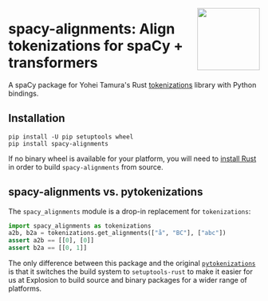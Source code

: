 <a href="https://explosion.ai"><img src="https://explosion.ai/assets/img/logo.svg" width="125" height="125" align="right" /></a>

# spacy-alignments: Align tokenizations for spaCy + transformers

A spaCy package for Yohei Tamura's Rust
[tokenizations](https://github.com/tamuhey/tokenizations/) library with Python
bindings.

## Installation

```
pip install -U pip setuptools wheel
pip install spacy-alignments
```

If no binary wheel is available for your platform, you will need to [install
Rust](https://www.rust-lang.org/tools/install) in order to build
`spacy-alignments` from source.

## spacy-alignments vs. pytokenizations

The `spacy_alignments` module is a drop-in replacement for `tokenizations`:

```python
import spacy_alignments as tokenizations
a2b, b2a = tokenizations.get_alignments(["å", "BC"], ["abc"])
assert a2b == [[0], [0]]
assert b2a == [[0, 1]]
```

The only difference between this package and the original
[`pytokenizations`](https://pypi.org/project/pytokenizations/) is that it
switches the build system to `setuptools-rust` to make it easier for us at
Explosion to build source and binary packages for a wider range of platforms.
